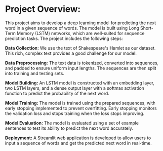 # **Project Overview:**

This project aims to develop a deep learning model for predicting the next word in a given sequence of words. The model is built using Long Short-Term Memory (LSTM) networks, which are well-suited for sequence prediction tasks. The project includes the following steps:

**Data Collection:** We use the text of Shakespeare's Hamlet as our dataset. This rich, complex text provides a good challenge for our model.

**Data Preprocessing:** The text data is tokenized, converted into sequences, and padded to ensure uniform input lengths. The sequences are then split into training and testing sets.

**Model Building:** An LSTM model is constructed with an embedding layer, two LSTM layers, and a dense output layer with a softmax activation function to predict the probability of the next word.

**Model Training:** The model is trained using the prepared sequences, with early stopping implemented to prevent overfitting. Early stopping monitors the validation loss and stops training when the loss stops improving.

**Model Evaluation:** The model is evaluated using a set of example sentences to test its ability to predict the next word accurately.

**Deployment:** A Streamlit web application is developed to allow users to input a sequence of words and get the predicted next word in real-time.
